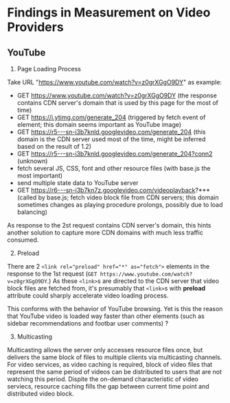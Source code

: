 # Findings in Measurement on Video Providers

## YouTube

1. Page Loading Process

Take URL "https://www.youtube.com/watch?v=z0grXGgO9DY" as example:

* GET https://www.youtube.com/watch?v=z0grXGgO9DY (the response contains CDN server's domain that is used by this page for the most of time)
* GET https://i.ytimg.com/generate_204 (triggered by fetch event of <link> element; this domain seems important as YouTube image)
* GET https://r5---sn-i3b7knld.googlevideo.com/generate_204 (this domain is the CDN server used most of the time, might be inferred based on the result of 1.2)
* GET https://r5---sn-i3b7knld.googlevideo.com/generate_204?conn2 (unknown)
* fetch several JS, CSS, font and other resource files (with base.js the most important)
* send multiple state data to YouTube server
* GET https://r6---sn-i3b7kn7z.googlevideo.com/videoplayback?*** (called by base.js; fetch video block file from CDN servers; this domain sometimes changes as playing procedure prolongs, possibly due to load balancing)

As response to the 2st request contains CDN server's domain, this hints another solution to capture more CDN domains with much less traffic consumed.

2. Preload

There are 2 `<link rel="preload" href="*" as="fetch">` elements in the response to the 1st request (`GET https://www.youtube.com/watch?v=z0grXGgO9DY`.) As these `<link>`s are directed to the CDN server that video block files are fetched from, it's presumably that `<link>`s with **preload** attribute could sharply accelerate video loading process. 

This conforms with the behavior of YouTube browsing. Yet is this the reason that YouTube video is loaded way faster than other elements (such as sidebar recommendations and footbar user comments) ?

3. Multicasting

Multicasting allows the server only accesses resource files once, but delivers the same block of files to multiple clients via multicasting channels. For video services, as video caching is required, block of video files that represent the same period of videos can be distributed to users that are not watching this period. Dispite the on-demand characteristic of video serviecs, resource caching fills the gap between current time point and distributed video block. 
